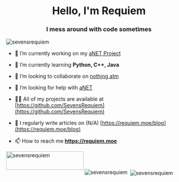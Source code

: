 <h1 align="center">Hello, I'm Requiem</h1>
<h3 align="center">I mess around with code sometimes</h3>

<p align="left"> <img src="https://komarev.com/ghpvc/?username=sevensrequiem&label=Profile%20views&color=720eb4&style=flat-square" alt="sevensrequiem" /> </p>

- 🔭 I’m currently working on my [aNET Project](#)

- 🌱 I’m currently learning **Python, C++, Java**

- 👯 I’m looking to collaborate on [nothing atm](#)

- 🤝 I’m looking for help with [aNET](#)

- 👨‍💻 All of my projects are available at [https://github.com/SevensRequiem](https://github.com/SevensRequiem)

- 📝 I regularly write articles on (N/A) [https://requiem.moe/blog](https://requiem.moe/blog)

- 📫 How to reach me **https://requiem.moe**

<p><a href="https://www.buymeacoffee.com/sevensrequiem"> <img align="left" src="https://cdn.buymeacoffee.com/buttons/v2/default-yellow.png" height="50" width="210" alt="sevensrequiem" /></a></p><br><br>

<p><img align="left" src="https://github-readme-stats.vercel.app/api/top-langs?username=sevensrequiem&show_icons=true&theme=merko&locale=en&layout=compact" alt="sevensrequiem" /></p>

<p>&nbsp;<img align="center" src="https://github-readme-stats.vercel.app/api?username=sevensrequiem&show_icons=true&theme=merko&locale=en" alt="sevensrequiem" /></p>
